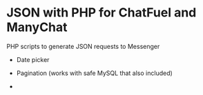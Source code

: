 # JSON with PHP for ChatFuel and ManyChat

PHP scripts to generate JSON requests to Messenger

- Date picker

- Pagination (works with safe MySQL that also included)

- 
